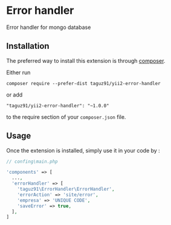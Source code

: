 Error handler
=============
Error handler for mongo database

Installation
------------

The preferred way to install this extension is through [composer](http://getcomposer.org/download/).

Either run

```
composer require --prefer-dist taguz91/yii2-error-handler
```

or add

```
"taguz91/yii2-error-handler": "~1.0.0"
```

to the require section of your `composer.json` file.


Usage
-----

Once the extension is installed, simply use it in your code by  :

```php
// confing\main.php

'components' => [
  ...,
  'errorHandler' => [
    'taguz91\ErrorHandler\ErrorHandler',
    'errorAction' => 'site/error',
    'empresa' => 'UNIQUE CODE',
    'saveError' => true,
  ],
]
```